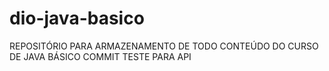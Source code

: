 # dio-java-basico
REPOSITÓRIO PARA ARMAZENAMENTO DE TODO CONTEÚDO DO CURSO DE JAVA BÁSICO
COMMIT TESTE PARA API
